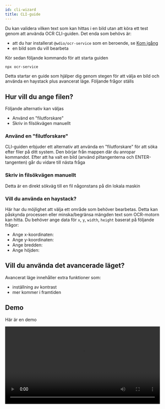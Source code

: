 ```yaml
---
id: cli-wizard
title: CLI-guide
---
```


Du kan validera vilken text som kan hittas i en bild utan att köra ett test genom att använda OCR CLI-guiden. Det enda som behövs är:

-   att du har installerat `@wdio/ocr-service` som en beroende, se [Kom igång](./getting-started)
-   en bild som du vill bearbeta

Kör sedan följande kommando för att starta guiden

```sh
npx ocr-service
```

Detta startar en guide som hjälper dig genom stegen för att välja en bild och använda en haystack plus avancerat läge. Följande frågor ställs

## Hur vill du ange filen?

Följande alternativ kan väljas

-   Använd en "filutforskare"
-   Skriv in filsökvägen manuellt

### Använd en "filutforskare"

CLI-guiden erbjuder ett alternativ att använda en "filutforskare" för att söka efter filer på ditt system. Den börjar från mappen där du anropar kommandot. Efter att ha valt en bild (använd piltangenterna och ENTER-tangenten) går du vidare till nästa fråga

### Skriv in filsökvägen manuellt

Detta är en direkt sökväg till en fil någonstans på din lokala maskin

### Vill du använda en haystack?

Här har du möjlighet att välja ett område som behöver bearbetas. Detta kan påskynda processen eller minska/begränsa mängden text som OCR-motorn kan hitta. Du behöver ange data för `x`, `y`, `width`, `height` baserat på följande frågor:

-   Ange x-koordinaten:
-   Ange y-koordinaten:
-   Ange bredden:
-   Ange höjden:

## Vill du använda det avancerade läget?

Avancerat läge innehåller extra funktioner som:

-   inställning av kontrast
-   mer kommer i framtiden

## Demo

Här är en demo

<video controls width="100%">
  <source src="/img/ocr/ocr-service-cli.mp4" />
</video>